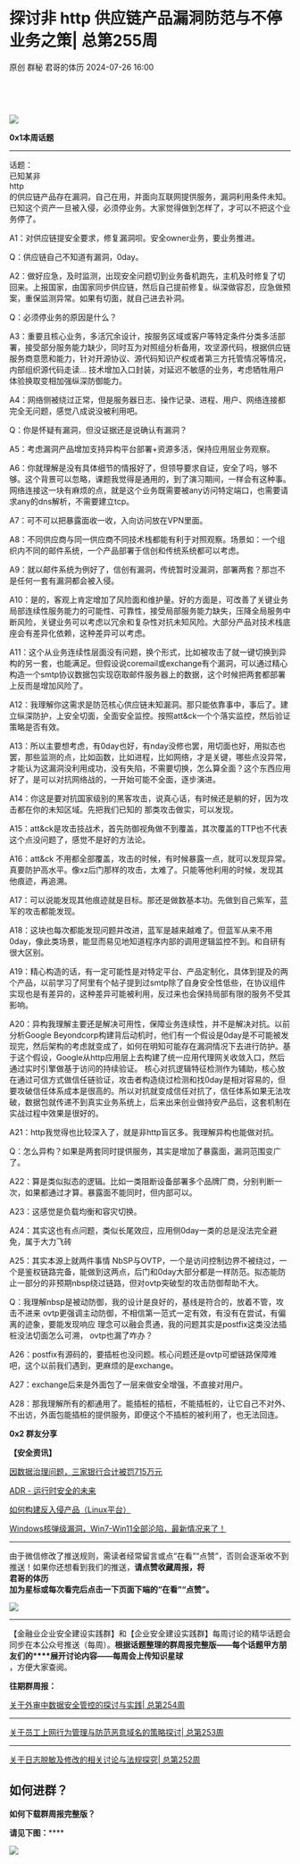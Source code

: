 #  探讨非 http 供应链产品漏洞防范与不停业务之策| 总第255周   
原创 群秘  君哥的体历   2024-07-26 16:00  
  
‍‍  
  
‍‍  
  
![](https://mmbiz.qpic.cn/mmbiz_gif/yXsxtS2cfwYLicju4TyAeQhibftSnibn1R9dnxB7tCR0JyCicooUTh4rDmWsBv1wBniaFHVGdaNmMeJOl1hVIicPKkzg/640?wx_fmt=gif "")  
  
**0x1本周话题**  
  
****  
话题：  
已知某非  
http  
的供应链产品存在漏洞，自己在用，并面向互联网提供服务，漏洞利用条件未知。已知这个资产一旦被入侵，必须停业务。大家觉得做到怎样了，才可以不把这个业务停了。  
  
A1：对供应链提安全要求，修复漏洞呗。安全owner业务，要业务推进。  
  
Q：供应链自己不知道有漏洞，0day。  
  
A2：做好应急，及时监测，出现安全问题切到业务备机跑先，主机及时修复了切回来。上报国家，由国家同步供应链，然后自己提前修复。纵深做容忍，应急做预案，重保监测异常。如果有切面，就自己进去补洞。  
  
Q：必须停业务的原因是什么？  
  
A3：重要且核心业务，多活冗余设计，按服务区域或客户等特定条件分类多活部署，接受部分服务能力缺少，同时互为对照组分析备用，攻坚源代码，根据供应链服务商意愿和能力，针对开源协议、源代码知识产权或者第三方托管情况等情况，内部组织源代码走读... 技术增加入口封装，对延迟不敏感的业务，考虑牺牲用户体验换取变相加强纵深防御能力。  
  
A4：网络侧被绕过正常，但是服务器日志、操作记录、进程、用户、网络连接都完全无问题，感觉八成说没被利用吧。  
  
Q：你是怀疑有漏洞，但没证据还是说确认有漏洞？  
  
A5：考虑漏洞产品增加支持异构平台部署+资源多活，保持应用层业务观察。  
  
A6：你就理解是没有具体细节的情报好了，但领导要求自证，安全了吗，够不够。这个背景可以忽略，课题我觉得是通用的，到了演习期间，一样会有这种事。网络连接这一块有麻烦的点，就是这个业务既需要被any访问特定端口，也需要请求any的dns解析，不需要建立tcp。  
  
A7：可不可以把暴露面收一收，入向访问放在VPN里面。  
  
A8：不同供应商与同一供应商不同技术栈都能有利于对照观察。场景如：一个组织内不同的邮件系统，一个产品部署于信创和传统系统都可以考虑。  
  
A9：就以邮件系统为例好了，信创有漏洞，传统暂时没漏洞，部署两套？那岂不是任何一套有漏洞都会被入侵。  
  
A10：是的，客观上肯定增加了风险面和维护量。好的方面是，可改善了关键业务局部连续性服务能力的可能性、可靠性，接受局部服务能力缺失，压降全局服务中断风险，关键业务可以考虑以冗余和复杂性对抗未知风险。大部分产品对技术栈底座会有差异化依赖，这种差异可以考虑。  
  
A11：这个从业务连续性层面没有问题，换个形式，比如被攻击了就一键切换到异构的另一套，也能满足。但假设说coremail或exchange有个漏洞，可以通过精心构造一个smtp协议数据包实现窃取邮件服务器上的数据，这个时候把两套都部署上反而是增加风险了。  
  
A12：我理解你这需求是防范核心供应链未知漏洞。那只能依靠事中，事后了。建立纵深防护，上安全切面，全面安全监控。按照att&ck一个个落实监控，然后验证策略是否有效。  
  
A13：所以主要想考虑，有0day也好，有nday没修也罢，用切面也好，用拟态也罢，那些监测的点，比如函数，比如进程，比如网络，才是关键，哪些点没异常，才能认为这漏洞没利用成功，没有失陷，不需要切换，怎么算全面？这个东西应用好了，是可以对抗网络战的，一开始可能不全面，逐步演进。  
  
A14：你这是要对抗国家级别的黑客攻击，说真心话，有时候还是躺的好，因为攻击都在你的未知区域。先把我们已知的 那类攻击做实，可以发现。  
  
A15：att&ck是攻击技战术，首先防御视角做不到覆盖，其次覆盖的TTP也不代表这个点没问题了，感觉不是好的方法论。  
  
A16：att&ck 不用都全部覆盖，攻击的时候，有时候暴露一点，就可以发现异常。真要防护高水平。像xz后门那样的攻击，太难了。只能等他利用的时候，发现其他痕迹，再追溯。  
  
A17：可以说能发现其他痕迹就是目标。那还是做数基本功。先做到自己紫军，蓝军的攻击都能发现。  
  
A18：这块也每次都能发现问题并改进，蓝军是越来越难了。但蓝军从来不用0day，像此类场景，能显而易见地知道程序内部的调用逻辑监控不到。和自研有很大区别。  
  
A19：精心构造的话，有一定可能性是对特定平台、产品定制化，具体到提及的两个产品，以前学习了阿里有个帖子提到过smtp除了自身安全性低些，在协议组件实现也是有差异的，这种差异可能被利用，反过来也会保持局部有限的服务不受其影响。  
  
A20：异构我理解主要还是解决可用性，保障业务连续性，并不是解决对抗。以前分析Google Beyondcorp构建背后动机时，他们有一个假设是0day是不可能被发现完，然后架构的考虑就变成了，如何在明知可能存在漏洞情况下去进行防护。基于这个假设，Google从http应用层上去构建了统一应用代理网关收敛入口，然后通过实时引擎做基于访问的持续验证。 核心对抗逻辑特征检测作为辅助，核心放在通过可信方式做信任链验证，攻击者构造绕过检测和找0day是相对容易的，但要攻破信任体系成本是很高的。所以对抗就变成信任对抗了，信任体系如果无法攻破，数据包就传递不到真实业务系统上，后来出来创业做持安产品后，这套机制在实战过程中效果是很好的。  
  
A21：http我觉得也比较深入了，就是非http盲区多。我理解异构也能做对抗。  
  
Q：怎么异构？如果是两套同时提供服务，其实是增加了暴露面，漏洞范围变广了。  
  
A22：算是类似拟态的逻辑。比如一类阻断设备部署多个品牌厂商，分别判断一次，如果都通过才算。暴露面不能同时，但内部可以。  
  
A23：这感觉是负载均衡和容灾切换。  
  
A24：其实这也有点问题，类似长尾效应，应用侧0day一类的总是没法完全避免，属于大力飞砖  
  
A25：其实本源上就两件事情 NbSP与OVTP，一个是访问控制边界不被绕过，一个是鉴权链路完备，能做到这两点，后门和0day大部分都是一样防范。拟态能防止一部分的非预期nbsp绕过链路，但对ovtp突破型的攻击防御帮助不大。  
  
Q：我理解nbsp是被动防御，我的设计是良好的，基线是符合的，放着不管，攻击不进来 ovtp更强调主动防御，不相信第一范式一定有效，有没有在尝试，有偏离的迹象，要能发现响应 理念可以融会贯通，我的问题其实是postfix这类没法插桩没法切面怎么可溯， ovtp也漏了咋办？  
  
A26：postfix有源码的，要插桩也没问题。核心问题还是ovtp可塑链路保障难吧，这个以前我们遇到，更麻烦的是exchange。  
  
A27：exchange后来是外面包了一层来做安全增强，不直接对用户。  
  
A28：那我理解所有的都通用了。能插桩的插桩，不能插桩的，让它自己不对外、不出访，外面包能插桩的提供服务，即便这个不插桩的被利用了，也无法回连。  
  
**0x2 群友分享**  
  
  
**【安全资讯】**  
  
  
[因数据治理问题，三家银行合计被罚715万元](http://mp.weixin.qq.com/s?__biz=MzkyMTUwMjIwNA==&mid=2247494483&idx=1&sn=3d02ddb91aa8033a7cf2ba2989afee57&chksm=c18003c0f6f78ad6d961d1615f24783c32d015914a552d5dc36e466cf53f7851e5b250f853ce&mpshare=1&scene=21&srcid=0619UC5OEWIkdcYZSy0kwODp&sharer_shareinfo=e7f956fd53723397f3b8fdda218d579f&sharer_shareinfo_first=a3c76bd941c52d36cb6fc36a8af4193c#wechat_redirect)  
  
  
  
[ADR - 运行时安全的未来](http://mp.weixin.qq.com/s?__biz=MzkzNjE5NjQ4Mw==&mid=2247538875&idx=1&sn=b4788e804121a15034a695a49251761e&chksm=c2a07857f5d7f14129b4adec6562239b3022c1daa540600f044142a931732bc3eaed4fa191b7&mpshare=1&scene=21&srcid=06212wzx51Ra9k1d0BV1DprI&sharer_shareinfo=eb14392e565274d8ae24b31543e6fa18&sharer_shareinfo_first=c455686ff6dc696d015028ed40a433de#wechat_redirect)  
  
  
  
[如何构建反入侵产品（Linux平台）](http://mp.weixin.qq.com/s?__biz=MzI1NTc1NTcwNg==&mid=2247484388&idx=1&sn=3673bea3696f50cd0a0e25d7d0481eee&chksm=ea305731dd47de27cdb41fd7dbafc62fa801859f389f5d1ae06581e7407dc2cf9fdf587acbb3&mpshare=1&scene=21&srcid=0619kBeiGo5wNB2KbXO9KMv7&sharer_shareinfo=c027c196dbdadddd6d163308c9c5fa30&sharer_shareinfo_first=c027c196dbdadddd6d163308c9c5fa30#wechat_redirect)  
  
  
  
[Windows核弹级漏洞，Win7-Win11全部沦陷，最新情况来了！](http://mp.weixin.qq.com/s?__biz=MzIyNjMxOTY0NA==&mid=2247500869&idx=1&sn=99a2222c36ee923c1110b5787b342bfb&chksm=e870c836df074120634b519079cef1011ea2fdf7dbeb246084f2f23c75ff11eded3c0ba5e85b&mpshare=1&scene=21&srcid=0620Q8xuHG23vAqYDGAWKYde&sharer_shareinfo=beb81a74aa0d116236d8c6f146ba1941&sharer_shareinfo_first=eebca98475a0413517f5f204aa8e7bb6#wechat_redirect)  
  
  
--------------------------------------------------------------------------  
  
由于微信修改了推送规则，需读者经常留言或点“在看”“点赞”，否则会逐渐收不到推送！如果你还想看到我们的推送，**请点赞收藏周报，将**  
**君哥的体历**  
**加为星标或每次看完后点击一下页面下端的“在看”“点赞”。**  
  
![](https://mmbiz.qpic.cn/mmbiz_jpg/yXsxtS2cfwYaBZeQPdr2gbHqon58JxAIpZTicPdU1I8I0lBV82ur0C278ycyU7FKAvOEibactZPNC8L1mu7zMZAQ/640?wx_fmt=jpeg "")  
  
****  
【金融业企业安全建设实践群】和【企业安全建设实践群】每周讨论的精华话题会同步在本公众号推送（每周）。**根据话题整理的群周报完整版——每个话题甲方朋友们的****展开讨论内容——每周会上传知识星球**  
，方便大家查阅。  
  
**往期群周报：**  
  
[关于外审中数据安全管控的探讨与实践| 总第254周](http://mp.weixin.qq.com/s?__biz=MzI2MjQ1NTA4MA==&mid=2247491337&idx=1&sn=d9852e8ff66228e478f2efb41105eb8c&chksm=ea4bb54edd3c3c586b94f6d290c509c9eaa2ee6fb0f6efc9454bc76ca8298026f82451dfc58b&scene=21#wechat_redirect)  
  
****  
  
[关于员工上网行为管理与防范恶意域名的策略探讨| 总第253周](http://mp.weixin.qq.com/s?__biz=MzI2MjQ1NTA4MA==&mid=2247491332&idx=1&sn=b7f30e930cdc98331f59b2a0c5a078eb&chksm=ea4bb543dd3c3c5510e837625919a356ccc4aafa3a05c1470b0c0a6926d4669175e4df818674&scene=21#wechat_redirect)  
  
****  
  
[关于日志脱敏及修改的相关讨论与法规探究| 总第252周](http://mp.weixin.qq.com/s?__biz=MzI2MjQ1NTA4MA==&mid=2247491327&idx=1&sn=ff785d64c773063797962c54611fcf2a&chksm=ea4bb4b8dd3c3daed7d4917d92b373f2bf7309be20ae0d594933af2b2ff36730ec4d263fa9bf&scene=21#wechat_redirect)  
  
## 如何进群？  
  
**如何下载群周报完整版？**  
  
**请见下图：******  
  
![](https://mmbiz.qpic.cn/mmbiz_jpg/yXsxtS2cfwbppZu5PBSictiaObD2Bnru4z5nSyfMrsqjPO0micwA8CsIDUxRb73kIPomrYtYpWuWqPwMU17LHAIpg/640?wx_fmt=jpeg "")  
  
  
